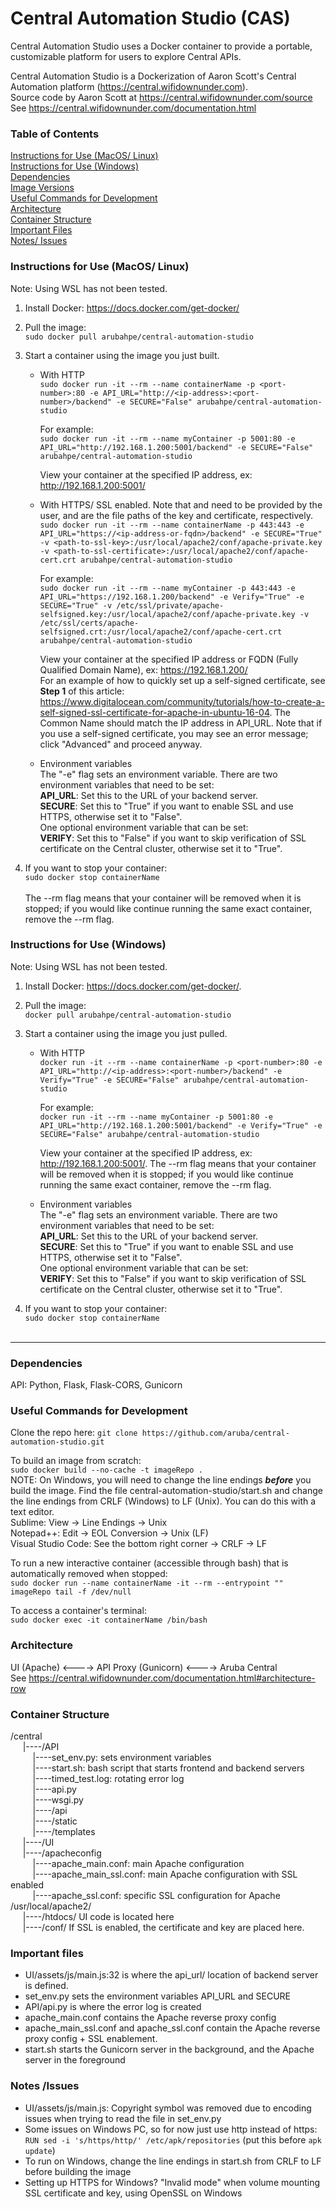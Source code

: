 # Central Automation Studio (CAS)

Central Automation Studio uses a Docker container to provide a portable, customizable platform for users to explore Central APIs. <br>

Central Automation Studio is a Dockerization of Aaron Scott's Central Automation platform (https://central.wifidownunder.com). <br>
Source code by Aaron Scott at https://central.wifidownunder.com/source <br>
See https://central.wifidownunder.com/documentation.html

### Table of Contents
[Instructions for Use (MacOS/ Linux)](#instructions-linux) <br>
[Instructions for Use (Windows)](#instructions-windows) <br>
[Dependencies](#dependencies) <br>
[Image Versions](#images) <br>
[Useful Commands for Development](#development) <br>
[Architecture](#architecture) <br>
[Container Structure](#container-structure) <br>
[Important Files](#files) <br>
[Notes/ Issues](#notes) <br>


### <a name="instructions-linux"> Instructions for Use (MacOS/ Linux) </a>
Note: Using WSL has not been tested.<br>
1. Install Docker: https://docs.docker.com/get-docker/

2. Pull the image:<br>
    `sudo docker pull arubahpe/central-automation-studio`

3. Start a container using the image you just built.<br>
    - With HTTP<br>
        `sudo docker run -it --rm --name containerName -p <port-number>:80 -e API_URL="http://<ip-address>:<port-number>/backend" -e SECURE="False" arubahpe/central-automation-studio`<br>

        For example: <br>
        `sudo docker run -it --rm --name myContainer -p 5001:80 -e API_URL="http://192.168.1.200:5001/backend" -e SECURE="False" arubahpe/central-automation-studio` <br>

        View your container at the specified IP address, ex: http://192.168.1.200:5001/

    - With HTTPS/ SSL enabled. Note that <path-to-ssl-key> and <path-to-ssl-certificate> need to be provided by the user, and are the file paths of the key and certificate, respectively. <br>
        `sudo docker run -it --rm --name containerName -p 443:443 -e API_URL="https://<ip-address-or-fqdn>/backend" -e SECURE="True" -v <path-to-ssl-key>:/usr/local/apache2/conf/apache-private.key -v <path-to-ssl-certificate>:/usr/local/apache2/conf/apache-cert.crt arubahpe/central-automation-studio`<br>

        For example: <br>
        `sudo docker run -it --rm --name myContainer -p 443:443 -e API_URL="https://192.168.1.200/backend" -e Verify="True" -e SECURE="True" -v /etc/ssl/private/apache-selfsigned.key:/usr/local/apache2/conf/apache-private.key -v /etc/ssl/certs/apache-selfsigned.crt:/usr/local/apache2/conf/apache-cert.crt arubahpe/central-automation-studio`<br>

        View your container at the specified IP address or FQDN (Fully Qualified Domain Name), ex: https://192.168.1.200/<br>
        For an example of how to quickly set up a self-signed certificate, see **Step 1** of this article: https://www.digitalocean.com/community/tutorials/how-to-create-a-self-signed-ssl-certificate-for-apache-in-ubuntu-16-04. The Common Name should match the IP address in API_URL. Note that if you use a self-signed certificate, you may see an error message; click "Advanced" and proceed anyway.

    - Environment variables<br>
        The "-e" flag sets an environment variable. There are two environment variables that need to be set: <br>
        **API_URL**: Set this to the URL of your backend server.<br>
        **SECURE**: Set this to "True" if you want to enable SSL and use HTTPS, otherwise set it to "False". <br>
        One optional environment variable that can be set:<br>
        **VERIFY**: Set this to "False" if you want to skip verification of SSL certificate on the Central cluster, otherwise set it to "True". <br>

3. If you want to stop your container:  <br>
       `sudo docker stop containerName`<br>
       <br>
       The --rm flag means that your container will be removed when it is stopped; if you would like continue running the same exact container, remove the --rm flag. <br>



### <a name="instructions-windows"> Instructions for Use (Windows) </a>
Note: Using WSL has not been tested.<br>
1. Install Docker: https://docs.docker.com/get-docker/. 

2. Pull the image:<br>
    `docker pull arubahpe/central-automation-studio`

3. Start a container using the image you just pulled.<br>
    - With HTTP<br>
        `docker run -it --rm --name containerName -p <port-number>:80 -e API_URL="http://<ip-address>:<port-number>/backend" -e Verify="True" -e SECURE="False" arubahpe/central-automation-studio`<br>

        For example: <br>
        `docker run -it --rm --name myContainer -p 5001:80 -e API_URL="http://192.168.1.200:5001/backend" -e Verify="True" -e SECURE="False" arubahpe/central-automation-studio` <br>

        View your container at the specified IP address, ex: http://192.168.1.200:5001/. The --rm flag means that your container will be removed when it is stopped; if you would like continue running the same exact container, remove the --rm flag. <br>

    - Environment variables<br>
        The "-e" flag sets an environment variable. There are two environment variables that need to be set: <br>
        **API_URL**: Set this to the URL of your backend server.<br>
        **SECURE**: Set this to "True" if you want to enable SSL and use HTTPS, otherwise set it to "False". <br>
        One optional environment variable that can be set:<br>
        **VERIFY**: Set this to "False" if you want to skip verification of SSL certificate on the Central cluster, otherwise set it to "True". <br>

3. If you want to stop your container:  <br>
       `sudo docker stop containerName`<br>
       <br>    

-----------------------------------------------------

### <a name="dependencies"> Dependencies </a>
API: Python, Flask, Flask-CORS, Gunicorn

### <a name="development"> Useful Commands for Development </a>

Clone the repo here: `git clone https://github.com/aruba/central-automation-studio.git` <br>

To build an image from scratch:<br>
`sudo docker build --no-cache -t imageRepo .` <br>
NOTE: On Windows, you will need to change the line endings ___before___ you build the image. Find the file central-automation-studio/start.sh and change the line endings from CRLF (Windows) to LF (Unix). You can do this with a text editor. <br>
    Sublime: View -> Line Endings -> Unix <br>
    Notepad++: Edit -> EOL Conversion -> Unix (LF) <br>
    Visual Studio Code: See the bottom right corner -> CRLF -> LF <br>


To run a new interactive container (accessible through bash) that is automatically removed when stopped: <br>
`sudo docker run --name containerName -it --rm --entrypoint "" imageRepo tail -f /dev/null` <br>

To access a container's terminal:<br>
`sudo docker exec -it containerName /bin/bash` <br>



### <a name="architecture"> Architecture </a>
UI (Apache) <----> API Proxy (Gunicorn) <----> Aruba Central <br>
See https://central.wifidownunder.com/documentation.html#architecture-row<br>



### <a name="container-structure"> Container Structure </a>
/central <br>
&nbsp;&nbsp;&nbsp;&nbsp;    |----/API <br>
&nbsp;&nbsp;&nbsp;&nbsp;&nbsp;&nbsp;&nbsp;&nbsp;           |----set_env.py: sets environment variables <br>
&nbsp;&nbsp;&nbsp;&nbsp;&nbsp;&nbsp;&nbsp;&nbsp;           |----start.sh: bash script that starts frontend and backend servers <br>
&nbsp;&nbsp;&nbsp;&nbsp;&nbsp;&nbsp;&nbsp;&nbsp;           |----timed_test.log: rotating error log <br>
&nbsp;&nbsp;&nbsp;&nbsp;&nbsp;&nbsp;&nbsp;&nbsp;           |----api.py <br>
&nbsp;&nbsp;&nbsp;&nbsp;&nbsp;&nbsp;&nbsp;&nbsp;          |----wsgi.py <br>
&nbsp;&nbsp;&nbsp;&nbsp;&nbsp;&nbsp;&nbsp;&nbsp;           |----/api <br>
&nbsp;&nbsp;&nbsp;&nbsp;&nbsp;&nbsp;&nbsp;&nbsp;           |----/static <br>
&nbsp;&nbsp;&nbsp;&nbsp;&nbsp;&nbsp;&nbsp;&nbsp;           |----/templates <br>
&nbsp;&nbsp;&nbsp;&nbsp;    |----/UI <br>
&nbsp;&nbsp;&nbsp;&nbsp;    |----/apacheconfig <br>
&nbsp;&nbsp;&nbsp;&nbsp;&nbsp;&nbsp;&nbsp;&nbsp;           |----apache_main.conf: main Apache configuration <br>
&nbsp;&nbsp;&nbsp;&nbsp;&nbsp;&nbsp;&nbsp;&nbsp;           |----apache_main_ssl.conf: main Apache configuration with SSL enabled <br>
&nbsp;&nbsp;&nbsp;&nbsp;&nbsp;&nbsp;&nbsp;&nbsp;           |----apache_ssl.conf: specific SSL configuration for Apache <br>
/usr/local/apache2/ <br>
&nbsp;&nbsp;&nbsp;&nbsp;    |----/htdocs/   UI code is located here <br>
&nbsp;&nbsp;&nbsp;&nbsp;    |----/conf/    If SSL is enabled, the certificate and key are placed here. <br>


### <a name="files"> Important files </a>
- UI/assets/js/main.js:32 is where the api_url/ location of backend server is defined.
- set_env.py sets the environment variables API_URL and SECURE
- API/api.py is where the error log is created
- apache_main.conf contains the Apache reverse proxy config
- apache_main_ssl.conf and apache_ssl.conf contain the Apache reverse proxy config + SSL enablement.
- start.sh starts the Gunicorn server in the background, and the Apache server in the foreground


### <a name="notes"> Notes /Issues </a>
- UI/assets/js/main.js: Copyright symbol was removed due to encoding issues when trying to read the file in set_env.py
- Some issues on Windows PC, so for now just use http instead of https: `RUN sed -i 's/https/http/' /etc/apk/repositories` (put this before `apk update`)
- To run on Windows, change the line endings in start.sh from CRLF to LF before building the image
- Setting up HTTPS for Windows? "Invalid mode" when volume mounting SSL certificate and key, using OpenSSL on Windows

